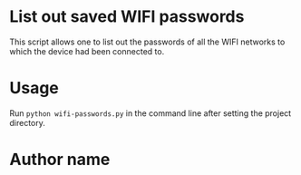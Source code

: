 # List out saved WIFI passwords

This script allows one to list out the passwords of all the WIFI networks to which the device had been connected to.

# Usage

Run `python wifi-passwords.py` in the command line after setting the project directory.

# Author name

